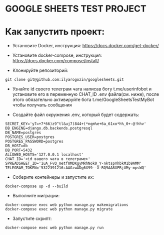 # GOOGLE SHEETS TEST PROJECT

# Как запустить проект:
- Установите Docker, инструкция:
https://docs.docker.com/get-docker/

- Установите docker-compose, инструкция:
https://docs.docker.com/compose/install/

- Клонируйте репозиторий:
```
git clone git@github.com:ilyarogozin/googlesheets.git
```

- Узнайте id своего телеграм чата написав боту t.me/userinfobot и установите его в переменную CHAT_ID .env файла(см. ниже), после этого обязательно активируйте бота t.me/GoogleSheetsTestMyBot чтобы получать сообщения

- Создайте файл окружения .env, который будет содержать:
```
SECRET_KEY='y7=+7*66)z9^tl&uj7)844+(*nqm%e+6a_61xo*h%_0+-@!hhv'
DB_ENGINE=django.db.backends.postgresql
DB_NAME=postgres
POSTGRES_USER=postgres
POSTGRES_PASSWORD=postgres
DB_HOST=db
DB_PORT=5432
ALLOWED_HOSTS='127.0.0.1 localhost'
CHAT_ID='<id вашего чата в телеграме>'
SPREADSHEET_ID='1uA_FvQ_metf0MDKgyMRhNok0_Y-nktspVhbkM1b9AMM'
TELEGRAM_TOKEN='5322391216:AAGzwADg6X99--X-RQ9AA8XPRjUMy-mpsWQ'
```

- Соберите контейнеры и запустите их:
```
docker-compose up -d --build
```

- Выполните миграции:
```
docker-compose exec web python manage.py makemigrations
docker-compose exec web python manage.py migrate
```

- Запустите скрипт:
```
docker-compose exec web python manage.py run
```
